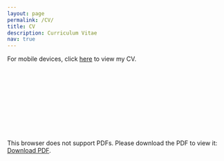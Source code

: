 ```yaml
---
layout: page
permalink: /CV/
title: CV
description: Curriculum Vitae
nav: true
---
```


For mobile devices, click <a href="https://paulbonczek.github.io/assets/pdf/Bonczek_CV_0422.pdf" target="_blank" rel="noopener noreferrer">here</a> to view my CV.

<object data="https://paulbonczek.github.io/assets/pdf/Bonczek_CV_0422.pdf" type="application/pdf" width="700px" height="900px">
    <embed src="https://paulbonczek.github.io/assets/pdf/Bonczek_CV_0422.pdf">
        <p>This browser does not support PDFs. Please download the PDF to view it: <a href="https://paulbonczek.github.io/assets/pdf/Bonczek_CV.pdf">Download PDF</a>.</p>
    </embed>
</object>
